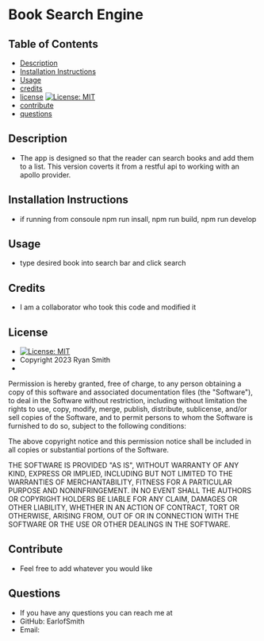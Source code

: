 
  # Book Search Engine

  ## Table of Contents
  * [Description](#description)
  * [Installation Instructions](#installation-instructions)
  * [Usage](#usage) 
  * [credits](#credits)
  * [license](#license) [![License: MIT](https://img.shields.io/badge/License-MIT-blue.svg)](https://opensource.org/licenses/MIT)
  * [contribute](#contribute)
  * [questions](#questions)


  ## Description
  * The app is designed so that the reader can search books and add them to a list. This version coverts it from a restful api to working with an apollo provider.

  ## Installation Instructions
  * if running from consoule npm run insall, npm run build, npm run develop

  ## Usage
  * type desired book into search bar and click search

  ## Credits 
  * I am a collaborator who took this code and modified it

  ## License
  *  [![License: MIT](https://img.shields.io/badge/License-MIT-blue.svg)](https://opensource.org/licenses/MIT) 
  * Copyright 2023 Ryan Smith
  * 

  Permission is hereby granted, free of charge, to any person obtaining a copy of this software and associated documentation files (the "Software"), to deal in the Software without restriction, including without limitation the rights to use, copy, modify, merge, publish, distribute, sublicense, and/or sell copies of the Software, and to permit persons to whom the Software is furnished to do so, subject to the following conditions:
  
  The above copyright notice and this permission notice shall be included in all copies or substantial portions of the Software.
  
  THE SOFTWARE IS PROVIDED "AS IS", WITHOUT WARRANTY OF ANY KIND, EXPRESS OR IMPLIED, INCLUDING BUT NOT LIMITED TO THE WARRANTIES OF MERCHANTABILITY, FITNESS FOR A PARTICULAR PURPOSE AND NONINFRINGEMENT. IN NO EVENT SHALL THE AUTHORS OR COPYRIGHT HOLDERS BE LIABLE FOR ANY CLAIM, DAMAGES OR OTHER LIABILITY, WHETHER IN AN ACTION OF CONTRACT, TORT OR OTHERWISE, ARISING FROM, OUT OF OR IN CONNECTION WITH THE SOFTWARE OR THE USE OR OTHER DEALINGS IN THE SOFTWARE.



  ## Contribute
  * Feel free to add whatever you would like

  
  ## Questions
  * If you have any questions you can reach me at
  * GitHub: EarlofSmith
  * Email: 

